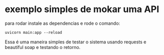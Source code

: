 # exemplo simples de mokar uma API

para rodar instale as dependencias e rode o comando:

```
uvicorn main:app --reload
```

Essa é uma maneira simples de testar o sistema usando requests e beautiful soap e testando o retorno.
